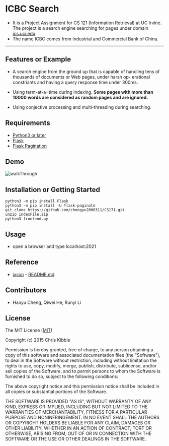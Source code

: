 # ICBC Search

+ It is a Project Assignment for CS 121 (Information Retrieval) at UC Irvine. The project is a search engine searching for pages under domain [ics.uci.edu](ics.uci.edu). 
+ The name ICBC comes from Industrial and Commercial Bank of China.

***************************

## Features or Example

+ A search engine from the ground up that is capable of handling tens of thousands of documents or Web pages, under harsh op- erational constriants and having a query response time under 300ms.

+ Using term-at-a=time during indexing. <strong>Some pages with more than 10000 words are considered as random pages and are ignored.</strong>
+ Using conjective processing and multi-threading during searching.



## Requirements

+ [Python3 or later]("https://www.python.org/downloads/")
+ [Flask]("https://flask.palletsprojects.com/en/1.1.x/installation/#installation")
+ [Flask Pagination]("https://pythonhosted.org/Flask-paginate/")

## Demo

![walkThrough](walkThrough.gif)

## Installation or Getting Started

    python3 -m pip install Flask
    python3 -m pip install -U flask-paginate
	git clone https://github.com/chengyu2000311/CS171.git
    unzip indexFile.zip
    python3 frontend.py



## Usage

+ open a browser and type localhost:2021


    
## Reference

+ [jxson](https://gist.github.com/jxson) - [README.md](https://gist.github.com/jxson/1784669)



## Contributors

+ Haoyu Cheng, Qiwei He, Runyi Li



## License
 
The MIT License ([MIT](http://opensource.org/licenses/mit-license.php))

Copyright (c) 2015 Chris Kibble

Permission is hereby granted, free of charge, to any person obtaining a copy of this software and associated documentation files (the "Software"), to deal in the Software without restriction, including without limitation the rights to use, copy, modify, merge, publish, distribute, sublicense, and/or sell copies of the Software, and to permit persons to whom the Software is furnished to do so, subject to the following conditions:

The above copyright notice and this permission notice shall be included in all copies or substantial portions of the Software.

THE SOFTWARE IS PROVIDED "AS IS", WITHOUT WARRANTY OF ANY KIND, EXPRESS OR IMPLIED, INCLUDING BUT NOT LIMITED TO THE WARRANTIES OF MERCHANTABILITY, FITNESS FOR A PARTICULAR PURPOSE AND NONINFRINGEMENT. IN NO EVENT SHALL THE AUTHORS OR COPYRIGHT HOLDERS BE LIABLE FOR ANY CLAIM, DAMAGES OR OTHER LIABILITY, WHETHER IN AN ACTION OF CONTRACT, TORT OR OTHERWISE, ARISING FROM, OUT OF OR IN CONNECTION WITH THE SOFTWARE OR THE USE OR OTHER DEALINGS IN THE SOFTWARE.